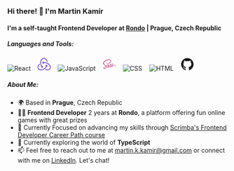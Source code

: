 ### Hi there! 👋 I'm Martin Kamír

#### I'm a self-taught **Frontend Developer** at [Rondo](https://rondo.cz/) | Prague, Czech Republic

##### Languages and Tools:

<p align="left">
  <img src="https://user-images.githubusercontent.com/55933076/185502195-cc30983c-db47-48bf-b23b-58ae4122fe8d.svg" alt="React" width="30" height="30" style="margin-right: 12px;" />
  <img src="https://raw.githubusercontent.com/devicons/devicon/master/icons/redux/redux-original.svg" alt="Redux" width="30" height="30" style="margin-right: 12px;" />
  <img src="https://user-images.githubusercontent.com/55933076/185501955-6aba3b7b-e328-4865-9cd7-cce99696dd03.svg" alt="JavaScript" width="30" height="30" style="margin-right: 12px;" />
  <img src="https://raw.githubusercontent.com/devicons/devicon/master/icons/sass/sass-original.svg" alt="SCSS" width="30" height="30" style="margin-right: 12px;" />
  <img src="https://user-images.githubusercontent.com/55933076/185502204-67d12554-da27-4136-baae-05acccacb48e.svg" alt="CSS" width="30" height="30" style="margin-right: 12px;" />
  <img src="https://user-images.githubusercontent.com/55933076/185502191-7bfd1a72-eb6f-4d23-9fa2-94921445bd41.svg" alt="HTML" width="30" height="30" style="margin-right: 12px;" />
  <img src="https://raw.githubusercontent.com/devicons/devicon/master/icons/github/github-original.svg" alt="GitHub" width="30" height="30" />
</p>

##### About Me:
- 🌍 Based in **Prague**, Czech Republic
- 👨‍💻 **Frontend Developer** 2 years at **Rondo**, a platform offering fun online games with great prizes
- 🎯 Currently Focused on advancing my skills through [Scrimba's Frontend Developer Career Path course](https://scrimba.com/learn/frontend)
- 🧠 Currently exploring the world of **TypeScript**
- 📫 Feel free to reach out to me at martin.k.kamir@gmail.com or connect with me on [LinkedIn](https://www.linkedin.com/in/martin-kamir/). Let's chat!
